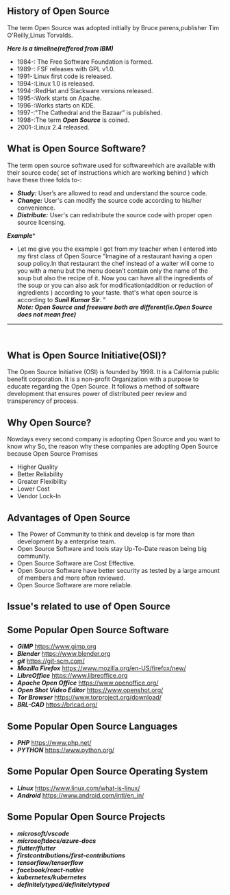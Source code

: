 
## History of Open Source
The term Open Source was adopted initially by Bruce perens,publisher Tim O'Reilly,Linus Torvalds.

***Here is a timeline(reffered from IBM)***
- 1984-: The Free Software Foundation is formed.
- 1989-: FSF releases with GPL v1.0.
- 1991-:Linux first code is released.
- 1994-:Linux 1.0 is released.
- 1994-:RedHat and Slackware versions released.
- 1995-:Work starts on Apache.
- 1996-:Works starts on KDE.
- 1997-:"The Cathedral and the Bazaar" is published.
- 1998-:The term ***Open Source*** is coined.
- 2001-:Linux 2.4 released.



## What is Open Source Software?
The term open source software used for softwarewhich are available with their source code( set of instructions which are working behind ) which have these three folds to-:
- ***Study:*** User’s are allowed to read and understand the source code. 
- ***Change:*** User's can  modify the source code according to his/her convenience.
- ***Distribute:*** User's can redistribute the source code with proper open source licensing.

***Example****
- Let me give you the example I got from my teacher when I entered into my first class of Open Source
 "Imagine of a restaurant having a open soup policy.In that restaurant the chef instead of a waiter will come to you with a menu but the menu doesn’t contain only the name of the soup but also the recipe of it.
Now you can have all the ingredients of the soup or you can also ask for modification(addition or reduction of ingredients )  according to your taste.
that's what open source is according to ***Sunil Kumar Sir***.
"<br>
***Note: Open Source and freeware both are different(ie.Open Source does not mean free)***
<hr><br>

## What is Open Source Initiative(OSI)?
The Open Source Initiative (OSI) is founded by 1998. It is a California public benefit corporation.
It is a non-profit Organization with a purpose to educate regarding the Open Source. It follows a method of software development that ensures power of distributed peer review and transperency of process.


## Why Open Source?
Nowdays every second company is adopting Open Source and you want to know why
So, the reason why these companies are adopting Open Source because Open Source Promises
- Higher Quality
- Better Reliability 
- Greater Flexibility
- Lower Cost
- Vendor Lock-In

## Advantages of Open Source

- The Power of Community to think and develop is far more than development by a enterprise team.
- Open Source Software and tools stay Up-To-Date reason being big community.
- Open Source Software are Cost Effective.
- Open Source Software have better security as tested by a large amount of members and more often reviewed.
- Open Source Software are more reliable.

## Issue's related to use of Open Source

## Some Popular Open Source Software

- ***GIMP*** <link>https://www.gimp.org</link><br>
- ***Blender***  <link>https://www.blender.org</link><br>
- ***git***  <link>https://git-scm.com/</link><br>
- ***Mozilla Firefox***  <link>https://www.mozilla.org/en-US/firefox/new/</link><br>
- ***LibreOffice***  <link>https://www.libreoffice.org</link><br>
- ***Apache Open Office*** <link>https://www.openoffice.org/</link><br>
- ***Open Shot Video Editor*** <link>https://www.openshot.org/</link><br>
- ***Tor Browser*** <link>https://www.torproject.org/download/</link><br>
- ***BRL-CAD*** <link>https://brlcad.org/</link><br>
## Some Popular Open Source Languages
- ***PHP*** <link>https://www.php.net/</link><br>
- ***PYTHON***  <link>https://www.python.org/</link><br>
## Some Popular Open Source Operating System
- ***Linux*** <link>https://www.linux.com/what-is-linux/</link><br>
- ***Android*** <link>https://www.android.com/intl/en_in/</link><br>
  
## Some Popular Open Source Projects

- ***microsoft/vscode***
- ***microsoftdocs/azure-docs***
- ***flutter/flutter***
- ***firstcontributions/first-contributions***
- ***tensorflow/tensorflow***
- ***facebook/react-native***
- ***kubernetes/kubernetes***
- ***definitelytyped/definitelytyped***
